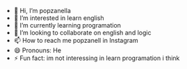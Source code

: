 - 👋 Hi, I’m popzanella
- 👀 I’m interested in learn english
- 🌱 I’m currently learning programation
- 💞️ I’m looking to collaborate on english and logic
- 📫 How to reach me popzanell in Instagram
- 😄 Pronouns: He
- ⚡ Fun fact: im not interessing in learn programation i think

<!---
popzanella/popzanella is a ✨ special ✨ repository because its `README.md` (this file) appears on your GitHub profile.
You can click the Preview link to take a look at your changes.
--->

